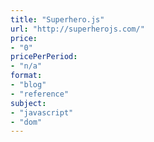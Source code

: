 ```yaml
---
title: "Superhero.js"
url: "http://superherojs.com/"
price: 
- "0"
pricePerPeriod: 
- "n/a"
format: 
- "blog"
- "reference"
subject: 
- "javascript"
- "dom"
---
```

